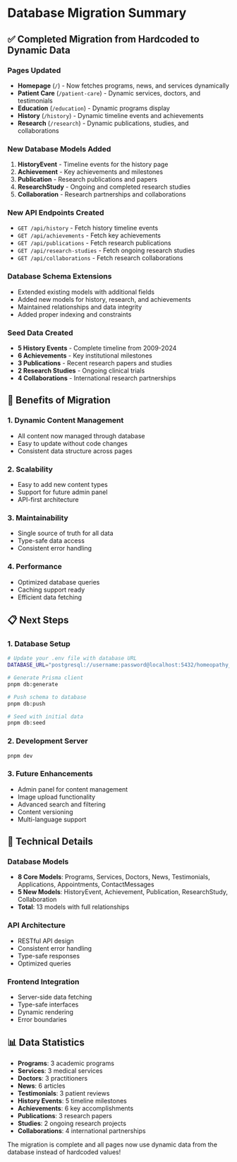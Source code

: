 # Database Migration Summary

## ✅ Completed Migration from Hardcoded to Dynamic Data

### Pages Updated
- **Homepage** (`/`) - Now fetches programs, news, and services dynamically
- **Patient Care** (`/patient-care`) - Dynamic services, doctors, and testimonials
- **Education** (`/education`) - Dynamic programs display
- **History** (`/history`) - Dynamic timeline events and achievements
- **Research** (`/research`) - Dynamic publications, studies, and collaborations

### New Database Models Added
1. **HistoryEvent** - Timeline events for the history page
2. **Achievement** - Key achievements and milestones
3. **Publication** - Research publications and papers
4. **ResearchStudy** - Ongoing and completed research studies
5. **Collaboration** - Research partnerships and collaborations

### New API Endpoints Created
- `GET /api/history` - Fetch history timeline events
- `GET /api/achievements` - Fetch key achievements
- `GET /api/publications` - Fetch research publications
- `GET /api/research-studies` - Fetch ongoing research studies
- `GET /api/collaborations` - Fetch research collaborations

### Database Schema Extensions
- Extended existing models with additional fields
- Added new models for history, research, and achievements
- Maintained relationships and data integrity
- Added proper indexing and constraints

### Seed Data Created
- **5 History Events** - Complete timeline from 2009-2024
- **6 Achievements** - Key institutional milestones
- **3 Publications** - Recent research papers and studies
- **2 Research Studies** - Ongoing clinical trials
- **4 Collaborations** - International research partnerships

## 🚀 Benefits of Migration

### 1. **Dynamic Content Management**
- All content now managed through database
- Easy to update without code changes
- Consistent data structure across pages

### 2. **Scalability**
- Easy to add new content types
- Support for future admin panel
- API-first architecture

### 3. **Maintainability**
- Single source of truth for all data
- Type-safe data access
- Consistent error handling

### 4. **Performance**
- Optimized database queries
- Caching support ready
- Efficient data fetching

## 📋 Next Steps

### 1. **Database Setup**
```bash
# Update your .env file with database URL
DATABASE_URL="postgresql://username:password@localhost:5432/homeopathy_db?schema=public"

# Generate Prisma client
pnpm db:generate

# Push schema to database
pnpm db:push

# Seed with initial data
pnpm db:seed
```

### 2. **Development Server**
```bash
pnpm dev
```

### 3. **Future Enhancements**
- Admin panel for content management
- Image upload functionality
- Advanced search and filtering
- Content versioning
- Multi-language support

## 🔧 Technical Details

### Database Models
- **8 Core Models**: Programs, Services, Doctors, News, Testimonials, Applications, Appointments, ContactMessages
- **5 New Models**: HistoryEvent, Achievement, Publication, ResearchStudy, Collaboration
- **Total**: 13 models with full relationships

### API Architecture
- RESTful API design
- Consistent error handling
- Type-safe responses
- Optimized queries

### Frontend Integration
- Server-side data fetching
- Type-safe interfaces
- Dynamic rendering
- Error boundaries

## 📊 Data Statistics
- **Programs**: 3 academic programs
- **Services**: 3 medical services
- **Doctors**: 3 practitioners
- **News**: 6 articles
- **Testimonials**: 3 patient reviews
- **History Events**: 5 timeline milestones
- **Achievements**: 6 key accomplishments
- **Publications**: 3 research papers
- **Studies**: 2 ongoing research projects
- **Collaborations**: 4 international partnerships

The migration is complete and all pages now use dynamic data from the database instead of hardcoded values!
